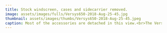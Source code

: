 ```yaml
---
title: Stock windscreen, cases and sidecarrier removed.
image: assets/images/fulls/Versys650-2018-Aug-25-45.jpg
thumbnail: assets/images/thumbs/Versys650-2018-Aug-25-45.jpeg
caption: Most of the accessories are detached in this view.<br>The Versys 650 started in 2007, was updated in 2010, again in 2014 and recently in 2018. It's a long running model line, sold aroud the world.<br>It has 60hp which means it it a full size motorcycle - it is not underpowered like many 250-500cc bikes would be. At the same time, you can actually use this bikes full power in daily driving - it has enough performance to be "more than fun" and has great agility and handling for our fabulous motorcycling roads here on the island.<br>Bonus - it's a 650 so its in the mid-price insurance bracket.
---
```

